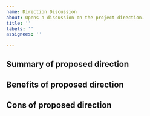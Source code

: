 ```yaml
---
name: Direction Discussion
about: Opens a discussion on the project direction.
title: ''
labels: ''
assignees: ''

---
```


## Summary of proposed direction 

## Benefits of proposed direction 

## Cons of proposed direction
